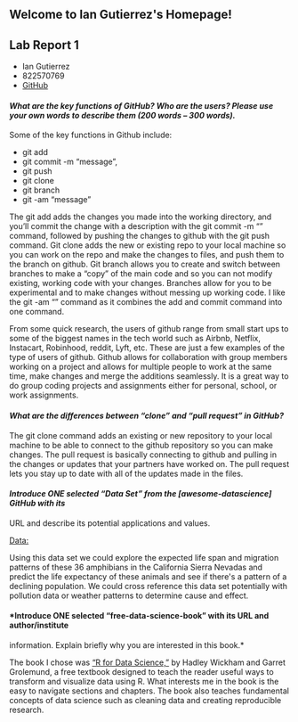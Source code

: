 ## Welcome to Ian Gutierrez's Homepage!

## Lab Report 1
* Ian Gutierrez 
* 822570769
* [GitHub](https://ian-gutierrez.github.io/ian-gutierrez.GitHub.io./)

#### *What are the key functions of GitHub? Who are the users? Please use your own words to describe them (200 words – 300 words).*

Some of the key functions in Github include:
* git add 
* git commit -m “message”, 
* git push 
* git clone
* git branch
* git -am “message” 

The git add adds the changes you made into the working directory, and you’ll commit the change with a description with the git commit -m “” command, followed by pushing the changes to github with the git push command. Git clone adds the new or existing repo to your local machine so you can work on the repo and make the changes to files, and push them to the branch on github. Git branch allows you to create and switch between branches to make a “copy” of the main code and so you can not modify existing, working code with your changes. 
Branches allow for you to be experimental and to make changes without messing up working code. I like the git -am “” command as it combines the add and commit command into one command. 

From some quick research, the users of github range from small start ups to some of the biggest names in the tech world such as Airbnb, Netflix, Instacart, Robinhood, reddit, Lyft, etc. These are just a few examples of the type of users of github. Github allows for collaboration with group members working on a project and allows for multiple people to work at the same time, make changes and merge the additions seamlessly. It is a great way to do group coding projects and assignments either for personal, school, or work assignments. 

#### *What are the differences between “clone” and “pull request” in GitHub?*

The git clone command adds an existing or new repository to your local machine to be able to connect to the github repository so you can make changes. The pull request is basically connecting to github and pulling in the changes or updates that your partners have worked on. The pull request lets you stay up to date with all of the updates made in the files. 

#### *Introduce ONE selected “Data Set” from the [awesome-datascience] GitHub with its*
URL and describe its potential applications and values.

[Data:](https://catalog.data.gov/dataset/distribution-maps-of-amphibians-in-the-sierra-nevada)

Using this data set we could explore the expected life span and migration patterns of these 36 amphibians in the California Sierra Nevadas and predict the life expectancy of these animals and see if there's a pattern of a declining population. We could cross reference this data set potentially with pollution data or weather patterns to determine cause and effect. 

#### *Introduce ONE selected “free-data-science-book” with its URL and author/institute
information. Explain briefly why you are interested in this book.*

The book I chose was [“R for Data Science,”](https://r4ds.had.co.nz/)  by Hadley Wickham and Garret Grolemund, a free textbook designed to teach the reader useful ways to transform and visualize data using R. What interests me in the book is the easy to navigate sections and chapters. The book also teaches fundamental concepts of data science such as cleaning data and creating reproducible research. 
